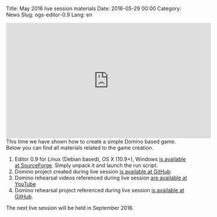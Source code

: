 Title: May 2016 live session materials
Date: 2016-05-29 00:00
Category: News
Slug: ogs-editor-0.9
Lang: en

<iframe width="560" height="315" src="https://www.youtube.com/embed/8gHYOkMRoos?list=PLWMTZqE4MAMKp3wP1N63xbdhdgfKi-d-J" frameborder="0" allowfullscreen></iframe>
This time we have shown how to create a simple Domino based game. Below you can find all materials related to the game creation.

1. Editor 0.9 for Linux (Debian based), OS X (10.9+), Windows <a title="SourceForge" href="https://sourceforge.net/projects/osrpgcreation/files/Editor/jenkins/49_2016-05-24_04-48-47_0.9.0/">is available at SourceForge</a>. Simply unpack it and launch the run script.
2. Domino project created during live session <a title="GitHub" href="https://github.com/OGStudio/domino-livesession">is available at GitHub</a>.
3. Domino rehearsal videos referenced during live session <a title="YouTube" href="https://www.youtube.com/playlist?list=PLWMTZqE4MAMKp3wP1N63xbdhdgfKi-d-J">are available at YouTube</a>
4. Domino rehearsal project referenced during live session <a title="GitHub" href="https://github.com/OGStudio/domino-rehearsal">is available at GitHub</a>.

The next live session will be held in September 2016.
